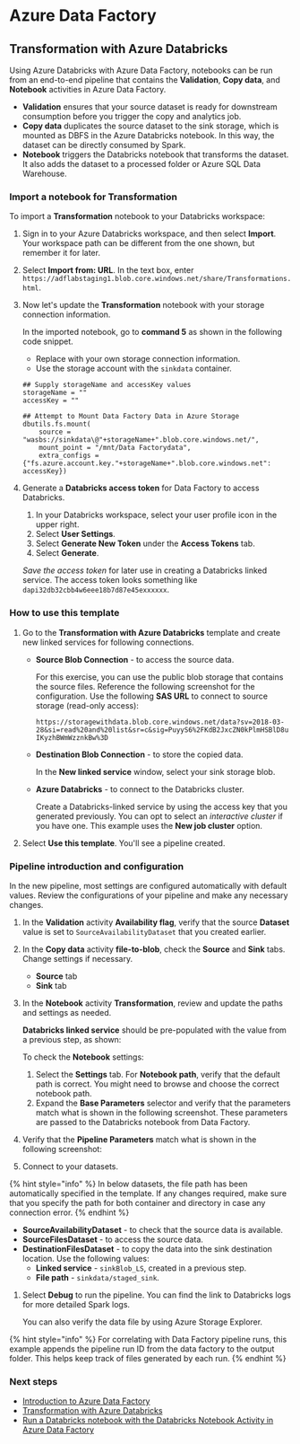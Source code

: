 # Azure Data Factory

## Transformation with Azure Databricks

Using Azure Databricks with Azure Data Factory, notebooks can be run from an end-to-end pipeline that contains the **Validation**, **Copy data**, and **Notebook** activities in Azure Data Factory.

* **Validation** ensures that your source dataset is ready for downstream consumption before you trigger the copy and analytics job.
* **Copy data** duplicates the source dataset to the sink storage, which is mounted as DBFS in the Azure Databricks notebook. In this way, the dataset can be directly consumed by Spark.
* **Notebook** triggers the Databricks notebook that transforms the dataset. It also adds the dataset to a processed folder or Azure SQL Data Warehouse.

### Import a notebook for Transformation

To import a **Transformation** notebook to your Databricks workspace:

1. Sign in to your Azure Databricks workspace, and then select **Import**.  Your workspace path can be different from the one shown, but remember it for later.
2. Select **Import from: URL**. In the text box, enter `https://adflabstaging1.blob.core.windows.net/share/Transformations.html`.
3. Now let's update the **Transformation** notebook with your storage connection information.

   In the imported notebook, go to **command 5** as shown in the following code snippet.

   * Replace with your own storage connection information.
   * Use the storage account with the `sinkdata` container.

   ```text
   ## Supply storageName and accessKey values  
   storageName = ""  
   accessKey = ""  

   ## Attempt to Mount Data Factory Data in Azure Storage
   dbutils.fs.mount(
       source = "wasbs://sinkdata\@"+storageName+".blob.core.windows.net/",  
       mount_point = "/mnt/Data Factorydata",  
       extra_configs = {"fs.azure.account.key."+storageName+".blob.core.windows.net": accessKey})  
   ```

4. Generate a **Databricks access token** for Data Factory to access Databricks.

   1. In your Databricks workspace, select your user profile icon in the upper right.
   2. Select **User Settings**. 
   3. Select **Generate New Token** under the **Access Tokens** tab.
   4. Select **Generate**.

   _Save the access token_ for later use in creating a Databricks linked service. The access token looks something like `dapi32db32cbb4w6eee18b7d87e45exxxxxx`.

### How to use this template

1. Go to the **Transformation with Azure Databricks** template and create new linked services for following connections.
   * **Source Blob Connection** - to access the source data.

     For this exercise, you can use the public blob storage that contains the source files. Reference the following screenshot for the configuration. Use the following **SAS URL** to connect to source storage \(read-only access\):

     `https://storagewithdata.blob.core.windows.net/data?sv=2018-03-28&si=read%20and%20list&sr=c&sig=PuyyS6%2FKdB2JxcZN0kPlmHSBlD8uIKyzhBWmWzznkBw%3D`

   * **Destination Blob Connection** - to store the copied data.

     In the **New linked service** window, select your sink storage blob.

   * **Azure Databricks** - to connect to the Databricks cluster.

     Create a Databricks-linked service by using the access key that you generated previously. You can opt to select an _interactive cluster_ if you have one. This example uses the **New job cluster** option.
2. Select **Use this template**. You'll see a pipeline created.

### Pipeline introduction and configuration

In the new pipeline, most settings are configured automatically with default values. Review the configurations of your pipeline and make any necessary changes.

1. In the **Validation** activity **Availability flag**, verify that the source **Dataset** value is set to `SourceAvailabilityDataset` that you created earlier.
2. In the **Copy data** activity **file-to-blob**, check the **Source** and **Sink** tabs. Change settings if necessary.
   * **Source** tab 
   * **Sink** tab 
3. In the **Notebook** activity **Transformation**, review and update the paths and settings as needed.

   **Databricks linked service** should be pre-populated with the value from a previous step, as shown: 

   To check the **Notebook** settings:

   1. Select the **Settings** tab. For **Notebook path**, verify that the default path is correct. You might need to browse and choose the correct notebook path.
   2. Expand the **Base Parameters** selector and verify that the parameters match what is shown in the following screenshot. These parameters are passed to the Databricks notebook from Data Factory.

4. Verify that the **Pipeline Parameters** match what is shown in the following screenshot: 
5. Connect to your datasets.

{% hint style="info" %}
In below datasets, the file path has been automatically specified in the template. If any changes required, make sure that you specify the path for both container and directory in case any connection error.
{% endhint %}

* **SourceAvailabilityDataset** - to check that the source data is available.
* **SourceFilesDataset** - to access the source data.
* **DestinationFilesDataset** - to copy the data into the sink destination location. Use the following values:
  * **Linked service** - `sinkBlob_LS`, created in a previous step.
  * **File path** - `sinkdata/staged_sink`.

1. Select **Debug** to run the pipeline. You can find the link to Databricks logs for more detailed Spark logs.

   You can also verify the data file by using Azure Storage Explorer.

{% hint style="info" %}
For correlating with Data Factory pipeline runs, this example appends the pipeline run ID from the data factory to the output folder. This helps keep track of files generated by each run. 
{% endhint %}

### Next steps

* [Introduction to Azure Data Factory](https://github.com/MicrosoftDocs/azure-docs/blob/master/articles/data-factory/introduction.md)
* [Transformation with Azure Databricks](https://docs.microsoft.com/en-us/azure/data-factory/solution-template-databricks-notebook)
* [Run a Databricks notebook with the Databricks Notebook Activity in Azure Data Factory](https://docs.microsoft.com/en-us/azure/data-factory/transform-data-using-databricks-notebook)

